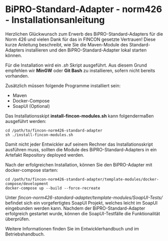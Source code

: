 # BiPRO-Standard-Adapter - norm426 - Installationsanleitung

Herzlichen Glückwunsch zum Erwerb des BiPRO-Standard-Adapters für die Norm 426 und vielen Dank für das in FINCON gesetzte Vertrauen!
Diese kurze Anleitung beschreibt, wie Sie die Maven-Module des Standard-Adapters installieren und den BiPRO-Standard-Adapter lokal starten können.


Für die Installation wird ein *.sh* Skript ausgeführt.
Aus diesem Grund empfehlen wir **MinGW** oder **Git Bash** zu installieren, sofern nicht bereits vorhanden.

Zusätzlich müssen folgende Programme installiert sein:

- Maven
- Docker-Compose
- SoapUI (Optional)


Das Installationsskipt **install-fincon-modules.sh** kann folgendermaßen ausgeführt werden:

```
cd /path/to/fincon-norm426-standard-adapter
sh ./install-fincon-modules.sh
```

Damit nicht jeder Entwickler auf seinem Rechner das Installationsskript ausführen muss, sollten die Module des BiPRO-Standard-Adapters in ein Artefakt Repository deployed werden.


Nach der erfolgreichen Installation, können Sie den BiPRO-Adapter mit docker-compose starten:

```
cd /path/to/fincon-norm426-standard-adapter/template-modules/docker-compose/development
docker-compose up --build --force-recreate
```


Unter *fincon-norm426-standard-adapter/template-modules/SoapUI-Tests/* befindet sich ein vorgefertigtes SoapUI Projekt, welches leicht im SoapUI eingebunden werden kann.
Nachdem der BiPRO-Standard-Adapter erfolgreich gestartet wurde, können die SoapUI-Testfälle die Funktionalität überprüfen.



Weitere Informationen finden Sie im Entwicklerhandbuch und im Betriebshandbuch.


